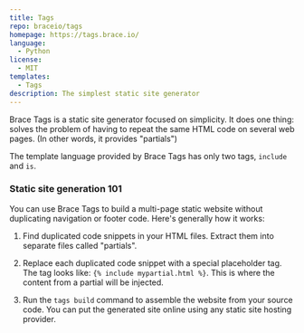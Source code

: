 ```yaml
---
title: Tags
repo: braceio/tags
homepage: https://tags.brace.io/
language:
  - Python
license:
  - MIT
templates:
  - Tags
description: The simplest static site generator
---
```


Brace Tags is a static site generator focused on simplicity. It does one thing:
solves the problem of having to repeat the same HTML code on several web pages.
(In other words, it provides "partials")

The template language provided by Brace Tags has only two tags, `include` and
`is`.

### Static site generation 101

You can use Brace Tags to build a multi-page static website without
duplicating navigation or footer code. Here's generally how it works:

1. Find duplicated code snippets in your HTML files. Extract them into separate
   files called "partials".

2. Replace each duplicated code snippet with a special placeholder tag. The tag
   looks like: `{% include mypartial.html %}`. This is where the content from a
   partial will be injected.

3. Run the `tags build` command to assemble the website from your source code.
   You can put the generated site online using any static site hosting provider.
